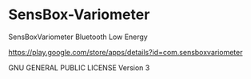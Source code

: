 SensBox-Variometer
==================

SensBoxVariometer
Bluetooth Low Energy

https://play.google.com/store/apps/details?id=com.sensboxvariometer

GNU GENERAL PUBLIC LICENSE Version 3
